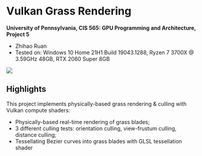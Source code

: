 Vulkan Grass Rendering
==================================

**University of Pennsylvania, CIS 565: GPU Programming and Architecture, Project 5**

* Zhihao Ruan
* Tested on: Windows 10 Home 21H1 Build 19043.1288, Ryzen 7 3700X @ 3.59GHz 48GB, RTX 2060 Super 8GB

![](img/overall.gif)

## Highlights
This project implements physically-based grass rendering & culling with Vulkan compute shaders:
- Physically-based real-time rendering of grass blades;
- 3 different culling tests: orientation culling, view-frustum culling, distance culling;
- Tessellating Bezier curves into grass blades with GLSL tessellation shader
